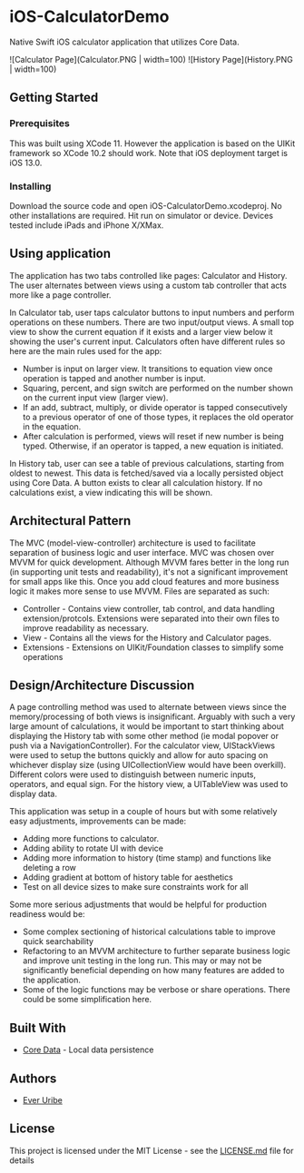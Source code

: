# iOS-CalculatorDemo

Native Swift iOS calculator application that utilizes Core Data.

![Calculator Page](Calculator.PNG | width=100)
![History Page](History.PNG | width=100)

## Getting Started

### Prerequisites

This was built using XCode 11. However the application is based on the UIKit framework so XCode 10.2 should work.  Note that iOS deployment target is iOS 13.0.

### Installing

Download the source code and open iOS-CalculatorDemo.xcodeproj. No other installations are required. Hit run on simulator or device. Devices tested include iPads and iPhone X/XMax. 

## Using application

The application has two tabs controlled like pages: Calculator and History. The user alternates between views using a custom tab controller that acts more like a page controller. 

In Calculator tab, user taps calculator buttons to input numbers and perform operations on these numbers. There are two input/output views. A small top view to show the current equation if it exists and a larger view below it showing the user's current input. Calculators often have different rules so here are the main rules used for the app:
* Number is input on larger view. It transitions to equation view once operation is tapped and another number is input.
* Squaring, percent, and sign switch are performed on the number shown on the current input view (larger view).
* If an add, subtract, multiply, or divide operator is tapped consecutively to a previous operator of one of those types, it replaces the old operator in the equation.
* After calculation is performed, views will reset if new number is being typed. Otherwise, if an operator is tapped, a new equation is initiated. 

In History tab, user can see a table of previous calculations, starting from oldest to newest. This data is fetched/saved via a locally persisted object using Core Data. A button exists to clear all calculation history. If no calculations exist, a view indicating this will be shown. 

## Architectural Pattern

The MVC (model-view-controller) architecture is used to facilitate separation of business logic and user interface. MVC was chosen over MVVM for quick development. Although MVVM fares better in the long run (in supporting unit tests and readability), it's not a significant improvement for small apps like this. Once you add cloud features and more business logic it makes more sense to use MVVM. Files are separated as such:
* Controller - Contains view controller, tab control, and data handling extension/protcols. Extensions were separated into their own files to improve readability as necessary.
* View - Contains all the views for the History and Calculator pages.
* Extensions - Extensions on UIKit/Foundation classes to simplify some operations

## Design/Architecture Discussion
A page controlling method was used to alternate between views since the memory/processing of both views is insignificant. Arguably with such a very large amount of calculations, it would be important to start thinking about displaying the History tab with some other method (ie modal popover or push via a NavigationController). For the calculator view, UIStackViews were used to setup the buttons quickly and allow for auto spacing on whichever display size (using UICollectionView would have been overkill). Different colors were used to distinguish between numeric inputs, operators, and equal sign. For the history view, a UITableView was used to display data. 

This application was setup in a couple of hours but with some relatively easy adjustments, improvements can be made:
* Adding more functions to calculator.
* Adding ability to rotate UI with device
* Adding more information to history (time stamp) and functions like deleting a row
* Adding gradient at bottom of history table for aesthetics
* Test on all device sizes to make sure constraints work for all 

Some more serious adjustments that would be helpful for production readiness would be: 
* Some complex sectioning of historical calculations table to improve quick searchability
* Refactoring to an MVVM architecture to further separate business logic and improve unit testing in the long run. This may or may not be significantly beneficial depending on how many features are added to the application. 
* Some of the logic functions may be verbose or share operations. There could be some simplification here. 

## Built With

* [Core Data](https://developer.apple.com/documentation/coredata) - Local data persistence

## Authors

* [Ever Uribe](https://github.com/everuribe)

## License

This project is licensed under the MIT License - see the [LICENSE.md](LICENSE.md) file for details


